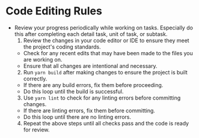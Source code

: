 # Code Editing Rules

- Review your progress periodically while working on tasks. Especially do this after completing each detail task, unit of task, or subtask.
  1. Review the changes in your code editor or IDE to ensure they meet the project's coding standards.
    - Check for any recent edits that may have been made to the files you are working on.
    - Ensure that all changes are intentional and necessary.
  2. Run `yarn build` after making changes to ensure the project is built correctly.
    - If there are any build errors, fix them before proceeding.
    - Do this loop until the build is successful.
  3. Use `yarn lint` to check for any linting errors before committing changes.
    - If there are linting errors, fix them before committing.
    - Do this loop until there are no linting errors.
  4. Repeat the above steps until all checks pass and the code is ready for review.
